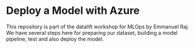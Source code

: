 # Deploy a Model with Azure

This repository is part of the datalift workshop for MLOps by Emmanuel Raj. 
We have several steps here for preparing our dataset, building a model pipeline, test and also deploy the model.